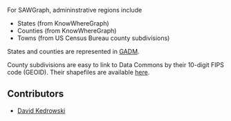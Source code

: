 For SAWGraph, admininstrative regions include
* States (from KnowWhereGraph)
* Counties (from KnowWhereGraph)
* Towns (from US Census Bureau county subdivisions)

States and counties are represented in [GADM](https://gadm.org/data.html).

County subdivisions are easy to link to Data Commons by their 10-digit FIPS code (GEOID).
Their shapefiles are available [here](https://www.census.gov/cgi-bin/geo/shapefiles/index.php).

## Contributors
* [David Kedrowski](https://github.com/dkedrowski)
